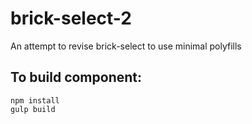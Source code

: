 # brick-select-2

An attempt to revise brick-select to use minimal polyfills

## To build component:

```
npm install
gulp build
```
